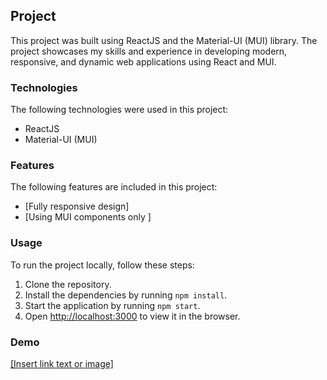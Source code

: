 <h2>Project</h2>

<p>This project was built using ReactJS and the Material-UI (MUI) library. The project showcases my skills and experience in developing modern, responsive, and dynamic web applications using React and MUI.</p>

<h3>Technologies</h3>

<p>The following technologies were used in this project:</p>

<ul>
  <li>ReactJS</li>
  <li>Material-UI (MUI)</li>
</ul>

<h3>Features</h3>

<p>The following features are included in this project:</p>

<ul>
  <li>[Fully responsive design]</li>
  <li>[Using MUI components only ]</li>
  
</ul>

<h3>Usage</h3>

<p>To run the project locally, follow these steps:</p>

<ol>
  <li>Clone the repository.</li>
  <li>Install the dependencies by running <code>npm install</code>.</li>
  <li>Start the application by running <code>npm start</code>.</li>
  <li>Open <a href="http://localhost:3000">http://localhost:3000</a> to view it in the browser.</li>
</ol>

<h3>Demo</h3>

<p><a href="[]">[Insert link text or image]</a></p>


